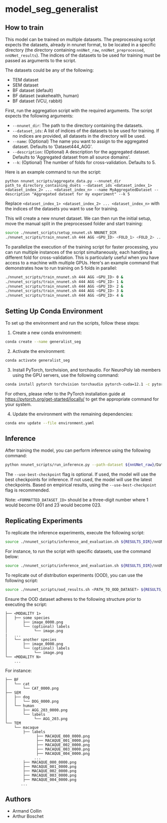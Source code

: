 # model_seg_generalist

## How to train
This model can be trained on multiple datasets. The preprocessing script expects the datasets, already in nnunet format, to be located in a specific directory (the directory containing `nnUNet_raw`, `nnUNet_preprocessed`, `nnUNet_results`). The indices of the datasets to be used for training must be passed as arguments to the script.

The datasets could be any of the following:

- TEM dataset
- SEM dataset
- BF dataset (default)
- BF dataset (wakehealth, human)
- BF dataset (VCU, rabbit)

First, run the aggregation script with the required arguments. The script expects the following arguments:

- `--nnunet_dir`: The path to the directory containing the datasets.
- `--dataset_ids`: A list of indices of the datasets to be used for training. If no indices are provided, all datasets in the directory will be used.
- `--name`: (Optional) The name you want to assign to the aggregated dataset. Defaults to 'Dataset444_AGG'.
- `--description`: (Optional) A description for the aggregated dataset. Defaults to 'Aggregated dataset from all source domains'.
- `--k`: (Optional) The number of folds for cross-validation. Defaults to 5.

Here is an example command to run the script:
```
python nnunet_scripts/aggregate_data.py --nnunet_dir path_to_directory_containing_dsets --dataset_ids <dataset_index_1> <dataset_index_2> ... <dataset_index_n> --name MyAggregatedDataset --description "Aggregated dataset for my experiment" --k 5
```
Replace `<dataset_index_1> <dataset_index_2> ... <dataset_index_n>` with the indices of the datasets you want to use for training.

This will create a new nnunet dataset. We can then run the initial setup, 
move the manual split in the preprocessed folder and start training:
```bash
source ./nnunet_scripts/setup_nnunet.sh NNUNET_DIR
./nnunet_scripts/train_nnunet.sh 444 AGG <GPU_ID> <FOLD_1> <FOLD_2> ... <FOLD_k>
```
To parallelize the execution of the training script for faster processing, you can run multiple instances of the script simultaneously, each handling a different fold for cross-validation. This is particularly useful when you have access to a machine with multiple GPUs. Here's an example command that demonstrates how to run training on 5 folds in parallel:

```bash
./nnunet_scripts/train_nnunet.sh 444 AGG <GPU_ID> 0 &
./nnunet_scripts/train_nnunet.sh 444 AGG <GPU_ID> 1 & 
./nnunet_scripts/train_nnunet.sh 444 AGG <GPU_ID> 2 & 
./nnunet_scripts/train_nnunet.sh 444 AGG <GPU_ID> 3 & 
./nnunet_scripts/train_nnunet.sh 444 AGG <GPU_ID> 4 & 
```


## Setting Up Conda Environment

To set up the environment and run the scripts, follow these steps:

1. Create a new conda environment:
```bash
conda create --name generalist_seg
```
2. Activate the environment:
```bash
conda activate generalist_seg
```
3. Install PyTorch, torchvision, and torchaudio. For NeuroPoly lab members using the GPU servers, use the following command:
```bash
conda install pytorch torchvision torchaudio pytorch-cuda=12.1 -c pytorch -c nvidia
```
For others, please refer to the PyTorch installation guide at https://pytorch.org/get-started/locally/ to get the appropriate command for your system.

4. Update the environment with the remaining dependencies:
```bash
conda env update --file environment.yaml
```


## Inference

After training the model, you can perform inference using the following command:
```bash
python nnunet_scripts/run_inference.py --path-dataset ${nnUNet_raw}/Dataset<FORMATTED_DATASET_ID>_<DATASET_NAME>/imagesTs --path-out <WHERE/TO/SAVE/RESULTS> --path-model ${nnUNet_results}/Dataset<FORMATTED_DATASET_ID>_<DATASET_NAME>/nnUNetTrainer__nnUNetPlans__2d/ --use-gpu --use-best-checkpoint
```
The `--use-best-checkpoint` flag is optional. If used, the model will use the best checkpoints for inference. If not used, the model will use the latest checkpoints. Based on empirical results, using the `--use-best-checkpoint` flag is recommended.

Note: `<FORMATTED_DATASET_ID>` should be a three-digit number where 1 would become 001 and 23 would become 023.

## Replicating Experiments

To replicate the inference experiments, execute the following script:

```bash
source ./nnunet_scripts/inference_and_evaluation.sh ${RESULTS_DIR}/nnUNet_results <DATASET_1> <DATASET_2> <DATASET_3> ... <DATASET_N>
```

For instance, to run the script with specific datasets, use the command below:

```bash
source ./nnunet_scripts/inference_and_evaluation.sh ${RESULTS_DIR}/nnUNet_results Dataset002_SEM Dataset003_TEM Dataset004_BF_RAT Dataset005_wakehealth Dataset006_BF_VCU Dataset444_AGG
```

To replicate out of distribution experiments (OOD), you can use the following script:

```bash
source ./nnunet_scripts/ood_results.sh <PATH_TO_OOD_DATASET> ${RESULTS_DIR}/nnUNet_results <DATASET_1> <DATASET_2> <DATASET_3> ... <DATASET_N>
```

Ensure the OOD dataset adheres to the following structure prior to executing the script:

```
├── <MODALITY 1>
│   ├── some species
│       ├── image_0000.png
│       └── (optional) labels
│            └── image.png
|   ...
│   └── another species
│       ├── image_0000.png
│       └── (optional) labels
│            └── image.png
└── <MODALITY N>
    ...
```

For instance:

```   
├── BF
│   └── cat
│       └── CAT_0000.png
├── SEM
│   ├── dog
│   │   └── DOG_0000.png
│   └── human
│       ├── AGG_203_0000.png
│       └── labels
│            └── AGG_203.png
└── TEM
    └── macaque
        ├── labels
              ├── MACAQUE_000_0000.png
              ├── MACAQUE_001_0000.png
              ├── MACAQUE_002_0000.png
              ├── MACAQUE_003_0000.png
              ├── MACAQUE_004_0000.png
             ...
        ├── MACAQUE_000_0000.png
        ├── MACAQUE_001_0000.png
        ├── MACAQUE_002_0000.png
        ├── MACAQUE_003_0000.png
        ├── MACAQUE_004_0000.png
       ...
```
## Authors

- Armand Collin
- Arthur Boschet

